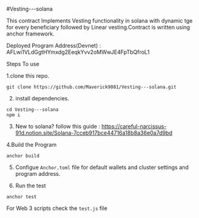#Vesting---solana

This contract Implements Vesting functionality in solana with dynamic tge for every beneficiary followed by Linear vesting.Contract is written using anchor framework.

Deployed Program Address(Devnet) : AFLwi1VLdGgtHYmxdg2EeqkYvv2oMWwJE4FpTbQfroL1

Steps To use 

1.clone this repo.
```
git clone https://github.com/Maverick9081/Vesting---solana.git
```

2. install dependencies.
```
cd Vesting---solana
npm i
```

3. New to solana? follow this guide  :  https://careful-narcissus-91d.notion.site/Solana-7cceb917bce44716a18b8a36e0a7d9bd

4.Build the Program
```
anchor build
```

5. Configue `Anchor.toml` file for default wallets and cluster settings and program address.

6. Run the test
```
anchor test
```


For Web 3 scripts check the `test.js` file

